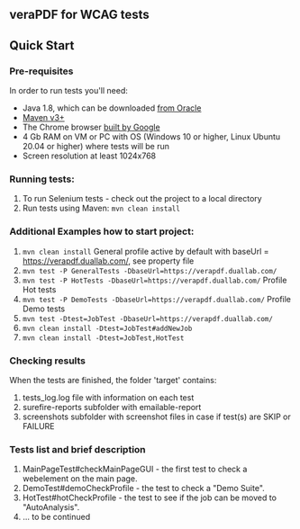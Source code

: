 veraPDF for WCAG tests
-------------------------------------------------------------

Quick Start
-----------
### Pre-requisites

In order to run tests you'll need:

 * Java 1.8, which can be downloaded [from Oracle](http://www.oracle.com/technetwork/java/javase/downloads/index.html)
 * [Maven v3+](https://maven.apache.org/install.html)
 * The Chrome browser [built by Google](https://www.google.com/chrome/)
 * 4 Gb RAM on VM or PC with OS (Windows 10 or higher, Linux Ubuntu 20.04 or higher)  where tests will be run
 * Screen resolution at least 1024x768

### Running tests:
1. To run Selenium tests - check out the project to a local directory
2. Run tests using Maven: `mvn clean install`

### Additional Examples how to start project:
1. `mvn clean install`  General profile active by default with baseUrl = https://verapdf.duallab.com/, see property file
2. `mvn test -P GeneralTests -DbaseUrl=https://verapdf.duallab.com/`
3. `mvn test -P HotTests -DbaseUrl=https://verapdf.duallab.com/`    Profile Hot tests
4. `mvn test -P DemoTests -DbaseUrl=https://verapdf.duallab.com/`   Profile Demo tests
5. `mvn test -Dtest=JobTest -DbaseUrl=https://verapdf.duallab.com/`
6. `mvn clean install -Dtest=JobTest#addNewJob`
7. `mvn clean install -Dtest=JobTest,HotTest`

### Checking  results
When the tests are finished, the folder 'target' contains:
1. tests_log.log file with information on each test
2. surefire-reports subfolder with emailable-report
3. screenshots subfolder with screenshot files in case if test(s) are SKIP or FAILURE


### Tests list and brief description

1. MainPageTest#checkMainPageGUI - the first test to check a webelement on the main page.
2. DemoTest#demoCheckProfile - the test to check a "Demo Suite".
3. HotTest#hotCheckProfile  - the test to see if the job can be moved to "AutoAnalysis".
4. ... to be continued

